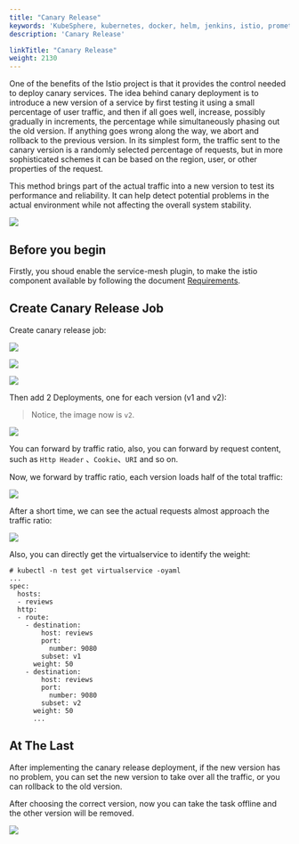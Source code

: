 ```yaml
---
title: "Canary Release"
keywords: 'KubeSphere, kubernetes, docker, helm, jenkins, istio, prometheus'
description: 'Canary Release'

linkTitle: "Canary Release"
weight: 2130
---
```



One of the benefits of the Istio project is that it provides the control needed to deploy canary services. The idea behind canary deployment is to introduce a new version of a service by first testing it using a small percentage of user traffic, and then if all goes well, increase, possibly gradually in increments, the percentage while simultaneously phasing out the old version. If anything goes wrong along the way, we abort and rollback to the previous version. In its simplest form, the traffic sent to the canary version is a randomly selected percentage of requests, but in more sophisticated schemes it can be based on the region, user, or other properties of the request.

This method brings part of the actual traffic into a new version to test its performance and reliability. It can help detect potential problems in the actual environment while not affecting the overall system stability.

![](/images/service-mesh/canary-release-0.png)

## Before you begin

Firstly, you shoud enable the service-mesh plugin, to make the istio component available by following the document [Requirements](../../../pluggable-components/service-mesh/).

## Create Canary Release Job

Create canary release job:

![](/images/service-mesh/canary-release-1.jpg)

![](/images/service-mesh/canary-release-2.jpg)

![](/images/service-mesh/canary-release-3.jpg)

Then add 2 Deployments, one for each version (v1 and v2):

> Notice, the image now is `v2`.

![](/images/service-mesh/canary-release-4.jpg)

You can forward by traffic ratio, also, you can forward by request content, such as `Http Header` 、`Cookie`、`URI` and so on.

Now, we forward by traffic ratio, each version loads half of the total traffic:

![](/images/service-mesh/canary-release-5.jpg)

After a short time, we can see the actual requests almost approach the traffic ratio:

![](/images/service-mesh/canary-release-6.jpg)

Also, you can directly get the virtualservice to identify the weight:

```
# kubectl -n test get virtualservice -oyaml
...
spec:
  hosts:
  - reviews
  http:
  - route:
    - destination:
        host: reviews
        port:
          number: 9080
        subset: v1
      weight: 50
    - destination:
        host: reviews
        port:
          number: 9080
        subset: v2
      weight: 50
      ...
```
## At The Last

After implementing the canary release deployment, if the new version has no problem, you can set the new version to take over all the traffic, or you can rollback to the old version. 

After choosing the correct version, now you can take the task offline and the other version will be removed.


![](/images/service-mesh/canary-release-7.jpg)
